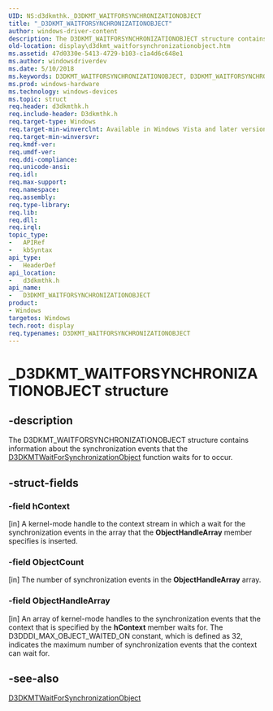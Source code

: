 ```yaml
---
UID: NS:d3dkmthk._D3DKMT_WAITFORSYNCHRONIZATIONOBJECT
title: "_D3DKMT_WAITFORSYNCHRONIZATIONOBJECT"
author: windows-driver-content
description: The D3DKMT_WAITFORSYNCHRONIZATIONOBJECT structure contains information about the synchronization events that the D3DKMTWaitForSynchronizationObject function waits for to occur.
old-location: display\d3dkmt_waitforsynchronizationobject.htm
ms.assetid: 47d0330e-5413-4729-b103-c1a4d6c648e1
ms.author: windowsdriverdev
ms.date: 5/10/2018
ms.keywords: D3DKMT_WAITFORSYNCHRONIZATIONOBJECT, D3DKMT_WAITFORSYNCHRONIZATIONOBJECT structure [Display Devices], OpenGL_Structs_5498c651-0ef6-4114-9821-de193980f879.xml, _D3DKMT_WAITFORSYNCHRONIZATIONOBJECT, d3dkmthk/D3DKMT_WAITFORSYNCHRONIZATIONOBJECT, display.d3dkmt_waitforsynchronizationobject
ms.prod: windows-hardware
ms.technology: windows-devices
ms.topic: struct
req.header: d3dkmthk.h
req.include-header: D3dkmthk.h
req.target-type: Windows
req.target-min-winverclnt: Available in Windows Vista and later versions of the Windows operating systems.
req.target-min-winversvr: 
req.kmdf-ver: 
req.umdf-ver: 
req.ddi-compliance: 
req.unicode-ansi: 
req.idl: 
req.max-support: 
req.namespace: 
req.assembly: 
req.type-library: 
req.lib: 
req.dll: 
req.irql: 
topic_type:
-	APIRef
-	kbSyntax
api_type:
-	HeaderDef
api_location:
-	d3dkmthk.h
api_name:
-	D3DKMT_WAITFORSYNCHRONIZATIONOBJECT
product:
- Windows
targetos: Windows
tech.root: display
req.typenames: D3DKMT_WAITFORSYNCHRONIZATIONOBJECT
---
```


# _D3DKMT_WAITFORSYNCHRONIZATIONOBJECT structure


## -description


The D3DKMT_WAITFORSYNCHRONIZATIONOBJECT structure contains information about the synchronization events that the <a href="https://msdn.microsoft.com/library/windows/hardware/ff547255">D3DKMTWaitForSynchronizationObject</a> function waits for to occur. 


## -struct-fields




### -field hContext

[in] A kernel-mode handle to the context stream in which a wait for the synchronization events in the array that the <b>ObjectHandleArray</b> member specifies is inserted.


### -field ObjectCount

[in] The number of synchronization events in the <b>ObjectHandleArray</b> array. 


### -field ObjectHandleArray

[in] An array of kernel-mode handles to the synchronization events that the context that is specified by the <b>hContext</b> member waits for. The D3DDDI_MAX_OBJECT_WAITED_ON constant, which is defined as 32, indicates the maximum number of synchronization events that the context can wait for.


## -see-also




<a href="https://msdn.microsoft.com/library/windows/hardware/ff547255">D3DKMTWaitForSynchronizationObject</a>
 

 

